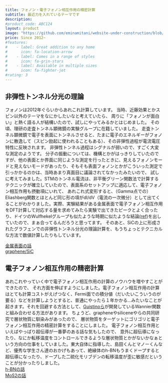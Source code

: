 ```yaml
---
title: フォノン・電子フォノン相互作用の精密計算
subtitle: 最近力を入れているテーマです
description: 
#product_code: ABC124
layout: product
image: "https://github.com/eminamitani/website-under-construction/blob/master/images/e-ph.png?raw=true"
price: Since 2012~
#features:
#    - label: Great addition to any home
#      icon: fa-location-arrow
#    - label: Comes in a range of styles
#      icon: fa-grin-stars
#    - label: Available in multiple sizes
#      icon: fa-fighter-jet
#rating: 3
---
```


## 非弾性トンネル分光の理論
フォノンは2012年ぐらいからあれこれ計算しています。
当時、近藤効果とかスピン以外のテーマをなにかしたいなと考えていたら、
周りに「フォノンが面白い」と熱く語る人が結構いたので、試しにやってみるかとはじめました。
その頃、理研の走査トンネル顕微鏡の実験グループに在籍していました。
走査トンネル顕微鏡で電子を表面にトンネルさせると、たまに電子のエネルギーがフォノンに散逸して（スピン励起に使われることもある）、その非弾性過程が電流電圧特性に反映されます。
非弾性トンネル過程はシグナルが弱いので、すごく大変な測定のようです。
分子の振動については、機構とかがはっきりしていたのですが、他の表面とか界面に同じような測定を行ったときに、見えるフォノンモードと見えないモードがあったり、そもそも表面フォノンとかがこういった測定で引っかかるのかは、当時あまり真面目に議論されてなかったみたいので、
試しに考えてみました。STMのトンネル電流は、非平衡グリーン関数法で計算するテクニックが確立していたので、表面系のセットアップに適応して、電子フォノン相互作用も摂動項にいれて、
あれこれ式変形すると、（Gamma点での）Eliashberg関数とほとんど同じ形の項がdI/dV（電流の一次微分）として出てくることがわかりました。実際、実験結果がある金属表面で電子フォノン相互作用をDFT計算して対応する量を求めてみたら実験で出てきたピークとよく合ったり、ドイツのWulfhekelグループも似たような時期に似たような結論[(ref)](https://doi.org/10.1103/PhysRevB.93.060505)を出していたので、まぁ合ってるんだろうと思ってます。
そのあと、SiCの上に形成されたグラフェンでの非弾性トンネル分光の理論計算を、もうちょっとテクニカルな方法で数値計算したりもしています。

[金属表面の話](https://doi.org/10.1103/PhysRevB.93.085411)  
[graphene/SiC](https://doi.org/10.1103/PhysRevB.96.155431)

## 電子フォノン相互作用の精密計算
あれこれやっていく中で電子フォノン相互作用の計算のノウハウを増やすことができたので、
それ方面を伸ばすようにしました。電子フォノン相互作用の計算はとても計算コストがえげつなく、Fermi面での積分値（だいたいこういうのが要る）などを計算しようとすると、普通にやったら１年かかる…みたいなことが起きます。それを回避する方法として、[Guistinoら](https://journals.aps.org/rmp/abstract/10.1103/RevModPhys.89.015003)が開発しているWannier関数と組み合わせる方法があります。
ちょうど、grapheneやsiliceneやらの共同研究で層状物質に馴染みがあったので、
層状物質をターゲットにゴリゴリと電子フォノン相互作用の精密計算をすることにしました。
電子フォノン相互作用といえばやっぱり超伝導が一番夢のある話な気もしたので、
意外に超伝導になったり、なにか転移温度をコントロールできるような層状物質とかがないかなぁという方向の仕事をしていました。東大自体に指導した、島田くんとマノーくんなど、優秀な学生さん達のおかげもあって、絶縁体のh-BNもうまくドープすると超伝導になったり、ドープした二硫化モリブデンの転移温度が歪に敏感だということが分かったりしました。  
[h-BNの話](https://doi.org/10.7567/APEX.10.093101)  
[MoS2の話](https://doi.org/10.1039/D0NA00420K)